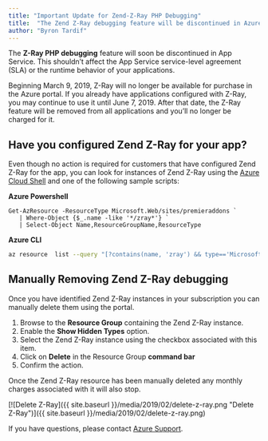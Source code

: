 ```yaml
---
title: "Important Update for Zend-Z-Ray PHP Debugging" 
title:  "The Zend Z-Ray debugging feature will be discontinued in Azure App Service on June 7, 2019"
author: "Byron Tardif"
---
```


The **Z-Ray PHP debugging** feature will soon be discontinued in App Service. This shouldn’t affect the App Service service-level agreement (SLA) or the runtime behavior of your applications.

Beginning March 9, 2019, Z-Ray will no longer be available for purchase in the Azure portal. If you already have applications configured with Z-Ray, you may continue to use it until June 7, 2019. After that date, the Z-Ray feature will be removed from all applications and you’ll no longer be charged for it.

## Have you configured Zend Z-Ray for your app?

Even though no action is required for customers that have configured Zend Z-Ray for the app, you can look for instances of Zend Z-Ray using the [Azure Cloud Shell](https://azure.microsoft.com/features/cloud-shell/) and one of the following sample scripts:

**Azure Powershell**

```poweshell
Get-AzResource -ResourceType Microsoft.Web/sites/premieraddons `
   | Where-Object {$_.name -like '*/zray*'} `
   | Select-Object Name,ResourceGroupName,ResourceType
```

**Azure CLI**

```bash
az resource  list --query "[?contains(name, 'zray') && type=='Microsoft.Web/sites/premieraddons'].{Name:name, RG:resourceGroup, Type:type}" --output table
```

## Manually Removing Zend Z-Ray debugging

Once you have identified Zend Z-Ray instances in your subscription you can manually delete them using the portal.

1. Browse to the **Resource Group** containing the Zend Z-Ray instance.
1. Enable the **Show Hidden Types** option.
1. Select the Zend Z-Ray instance using the checkbox associated with this item.
1. Click on **Delete** in the Resource Group **command bar**
1. Confirm the action.

Once the Zend Z-Ray resource has been manually deleted any monthly charges associated with it will also stop.

[![Delete Z-Ray]({{ site.baseurl }}/media/2019/02/delete-z-ray.png "Delete Z-Ray")]({{ site.baseurl }}/media/2019/02/delete-z-ray.png)

If you have questions, please contact [Azure Support](https://portal.azure.com/#blade/Microsoft_Azure_Support/HelpAndSupportBlade/overview).
